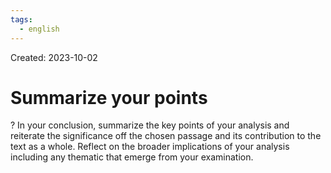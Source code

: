 ```yaml
---
tags:
  - english
---
```

Created: 2023-10-02

# Summarize your points
?
In your conclusion, summarize the key points of your analysis and reiterate the significance off the chosen passage and its contribution to the text as a whole. Reflect on the broader implications of your analysis including any thematic that emerge from your examination. 
<!--SR:!2023-10-10,3,250-->